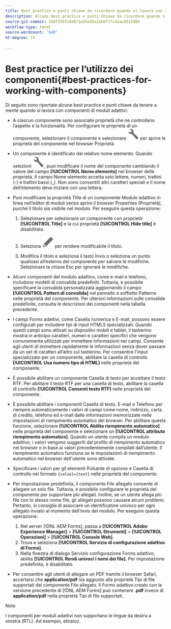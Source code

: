 ```yaml
---
title: Best practice e punti chiave da ricordare quando si lavora con i moduli adattivi AEM.
description: Alcune best practice e punti chiave da ricordare quando si lavora con componenti di moduli adattivi.
source-git-commit: 2d4ffd5518d671a55e45a1ab6f1fc41ac021fd80
workflow-type: tm+mt
source-wordcount: '640'
ht-degree: 1%

---
```



# Best practice per l’utilizzo dei componenti{#best-practices-for-working-with-components}

Di seguito sono riportate alcune best practice e punti chiave da tenere a mente quando si lavora con componenti di moduli adattivi:

* A ciascun componente sono associate proprietà che ne controllano l’aspetto e la funzionalità. Per configurare le proprietà di un componente, selezionare il componente e selezionare ![proprietà](assets/Smock_Wrench_18_N.svg) per aprire le proprietà del componente nel browser Proprietà.
* Un componente è identificato dal relativo nome elemento. Quando selezioni ![proprietà](assets/Smock_Wrench_18_N.svg), puoi modificare il nome del componente cambiando il valore del campo **[!UICONTROL Nome elemento]** nel browser delle proprietà. Il campo Nome elemento accetta solo lettere, numeri, trattini (-) e trattini bassi (_). Non sono consentiti altri caratteri speciali e il nome dell’elemento deve iniziare con una lettera.

* Puoi modificare la proprietà Title di un componente Modulo adattivo in linea nell’editor di moduli senza aprire il browser Properties (Proprietà), purché il titolo sia visibile nel modulo. Per eseguire questa operazione:

   1. Selezionare per selezionare un componente con proprietà **[!UICONTROL Title]** e la cui proprietà **[!UICONTROL Hide title]** è disabilitata.

   1. Seleziona ![Icona Modifica](assets/Smock_Edit_18_N.svg) per rendere modificabile il titolo.

   1. Modifica il titolo e seleziona il tasto Invio o seleziona un punto qualsiasi all’esterno del componente per salvare le modifiche. Selezionare la chiave Esc per ignorare le modifiche.

* Alcuni componenti del modulo adattivo, come e-mail e telefono, includono modelli di convalida predefiniti. Tuttavia, è possibile specificare la convalida personalizzata aggiornando il campo **[!UICONTROL Pattern di convalida]** nel pannello a soffietto Patterns nelle proprietà del componente. Per ulteriori informazioni sulle convalide predefinite, consulta le descrizioni dei componenti nella tabella precedente.

* I campi Forms adattivi, come Casella numerica e E-mail, possono essere configurati per includere tipi di input HTML5 specializzati. Quando questi campi sono attivati su dispositivi mobili e tablet, il tastierino mostra in anticipo caratteri, numeri e caratteri specifici che vengono comunemente utilizzati per immettere informazioni nei campi. Consente agli utenti di immettere rapidamente le informazioni senza dover passare da un set di caratteri all’altro sul tastierino. Per consentire l&#39;input specializzato per un componente, abilitare la casella di controllo **[!UICONTROL Usa numero tipo di HTML]** nelle proprietà del componente.

* È possibile abilitare un componente Casella di testo per accettare il testo RTF. Per abilitare il testo RTF per una casella di testo, abilitare la casella di controllo **[!UICONTROL Consenti testo RTF]** nelle proprietà del componente.

* È possibile abilitare i componenti Casella di testo, E-mail e Telefono per riempire automaticamente i valori di campi come nome, indirizzo, carta di credito, telefono ed e-mail dalle informazioni memorizzate nelle impostazioni di riempimento automatico del browser. Per abilitare questa funzione, selezionare **[!UICONTROL Abilita riempimento automatico]** nelle proprietà del componente e selezionare un **[!UICONTROL attributo riempimento automatico]**. Quando un utente compila un modulo adattivo, i valori vengono suggeriti dal profilo di riempimento automatico nel browser o in base ai valori precedentemente compilati dall’utente. Il riempimento automatico funziona se le impostazioni di riempimento automatico nel browser dell&#39;utente sono attivate.

* Specificare i valori per gli elementi Pulsante di opzione e Casella di controllo nel formato `{value}={text}` nelle proprietà del componente.
* Per impostazione predefinita, il componente File allegato consente di allegare un solo file. Tuttavia, è possibile configurare le proprietà del componente per supportare più allegati. Inoltre, se un utente allega più file con lo stesso nome file, gli allegati possono causare alcuni problemi. Pertanto, si consiglia di associare un identificatore univoco per ogni allegato inviato al momento dell’invio del modulo. Per eseguire questa operazione:

   1. Nel server [!DNL AEM Forms], passa a **[!UICONTROL Adobe Experience Manager]** > **[!UICONTROL Strumenti]** > **[!UICONTROL Operazioni]** > **[!UICONTROL Console Web]**.
   1. Trova e seleziona **[!UICONTROL Servizio di configurazione adattivo di Forms]**.
   1. Nella finestra di dialogo Servizio configurazione Forms adattivo, abilita **[!UICONTROL Rendi univoci i nomi dei file]**. Per impostazione predefinita, è disabilitato.

* Per consentire agli utenti di allegare un PDF tramite il browser Safari, accertarsi che **application/pdf** sia aggiunto alla proprietà Tipi di file supportati del componente File allegato. Il Forms adattivo creato con la versione precedente di [!DNL AEM Forms] può contenere **.pdf** invece di **application/pdf** nella proprietà Tipi di file supportati.

>[!NOTE]
>
>I componenti per moduli adattivi non supportano le lingue da destra a sinistra (RTL). Ad esempio, ebraico.